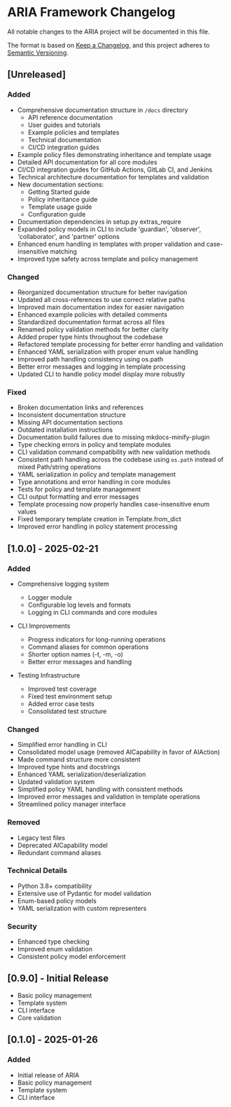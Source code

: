 # ARIA Framework Changelog

All notable changes to the ARIA project will be documented in this file.

The format is based on [Keep a Changelog](https://keepachangelog.com/en/1.0.0/),
and this project adheres to [Semantic Versioning](https://semver.org/spec/v2.0.0.html).

## [Unreleased]

### Added
- Comprehensive documentation structure in `/docs` directory
  - API reference documentation
  - User guides and tutorials
  - Example policies and templates
  - Technical documentation
  - CI/CD integration guides
- Example policy files demonstrating inheritance and template usage
- Detailed API documentation for all core modules
- CI/CD integration guides for GitHub Actions, GitLab CI, and Jenkins
- Technical architecture documentation for templates and validation
- New documentation sections:
  - Getting Started guide
  - Policy inheritance guide
  - Template usage guide
  - Configuration guide
- Documentation dependencies in setup.py extras_require
- Expanded policy models in CLI to include 'guardian', 'observer', 'collaborator', and 'partner' options
- Enhanced enum handling in templates with proper validation and case-insensitive matching
- Improved type safety across template and policy management

### Changed
- Reorganized documentation structure for better navigation
- Updated all cross-references to use correct relative paths
- Improved main documentation index for easier navigation
- Enhanced example policies with detailed comments
- Standardized documentation format across all files
- Renamed policy validation methods for better clarity
- Added proper type hints throughout the codebase
- Refactored template processing for better error handling and validation
- Enhanced YAML serialization with proper enum value handling
- Improved path handling consistency using os.path
- Better error messages and logging in template processing
- Updated CLI to handle policy model display more robustly

### Fixed
- Broken documentation links and references
- Inconsistent documentation structure
- Missing API documentation sections
- Outdated installation instructions
- Documentation build failures due to missing mkdocs-minify-plugin
- Type checking errors in policy and template modules
- CLI validation command compatibility with new validation methods
- Consistent path handling across the codebase using `os.path` instead of mixed Path/string operations
- YAML serialization in policy and template management
- Type annotations and error handling in core modules
- Tests for policy and template management
- CLI output formatting and error messages
- Template processing now properly handles case-insensitive enum values
- Fixed temporary template creation in Template.from_dict
- Improved error handling in policy statement processing

## [1.0.0] - 2025-02-21

### Added
- Comprehensive logging system
  * Logger module
  * Configurable log levels and formats
  * Logging in CLI commands and core modules

- CLI Improvements
  * Progress indicators for long-running operations
  * Command aliases for common operations
  * Shorter option names (-t, -m, -o)
  * Better error messages and handling

- Testing Infrastructure
  * Improved test coverage
  * Fixed test environment setup
  * Added error case tests
  * Consolidated test structure

### Changed
- Simplified error handling in CLI
- Consolidated model usage (removed AICapability in favor of AIAction)
- Made command structure more consistent
- Improved type hints and docstrings
- Enhanced YAML serialization/deserialization
- Updated validation system
- Simplified policy YAML handling with consistent methods
- Improved error messages and validation in template operations
- Streamlined policy manager interface

### Removed
- Legacy test files
- Deprecated AICapability model
- Redundant command aliases

### Technical Details
- Python 3.8+ compatibility
- Extensive use of Pydantic for model validation
- Enum-based policy models
- YAML serialization with custom representers

### Security
- Enhanced type checking
- Improved enum validation
- Consistent policy model enforcement

## [0.9.0] - Initial Release

- Basic policy management
- Template system
- CLI interface
- Core validation

## [0.1.0] - 2025-01-26

### Added
- Initial release of ARIA
- Basic policy management
- Template system
- CLI interface